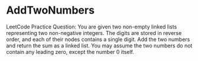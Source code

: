 # AddTwoNumbers
LeetCode Practice Question: You are given two non-empty linked lists representing two non-negative integers. The digits are stored in reverse order, and each of their nodes contains a single digit. Add the two numbers and return the sum as a linked list.  You may assume the two numbers do not contain any leading zero, except the number 0 itself.
